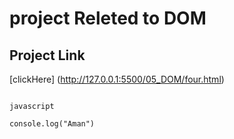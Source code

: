 # project Releted to DOM

## Project Link
[clickHere] (http://127.0.0.1:5500/05_DOM/four.html)


```

javascript

console.log("Aman")
```

